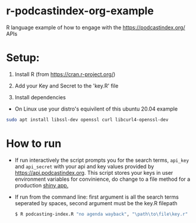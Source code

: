 # r-podcastindex-org-example
R language example of how to engage with the https://podcastindex.org/ APIs 

# Setup:

1. Install R (from https://cran.r-project.org/)

1. Add your Key and Secret to the 'key.R' file

1. Install dependencies 
  - On Linux use your distro's equivilent of this ubuntu 20.04 example
  ```bash
  sudo apt install libssl-dev openssl curl libcurl4-openssl-dev
  ```
  
# How to run
 - If run interactively the script prompts you for the search terms, `api_key` and `api_secret` with your api and key values provided by https://api.podcastindex.org.  This script stores your keys in user environment variables for convinience, do change to a file method for a production [shiny app.](https://shiny.rstudio.com/gallery/)

 - If run from the command line: first argument is all the search terms seperated by spaces, second argument must be the key.R filepath
    ```bash
    $ R podcasting-index.R "no agenda wayback", "\path\to\file\key.r"
    ```
    
